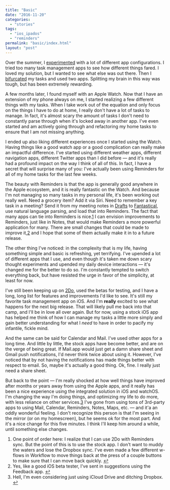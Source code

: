```yaml
---
title: "Basic"
date: "2016-11-20"
categories: 
  - "stories"
tags: 
  - "ios_ipados"
  - "reminders"
permalink: "basic/index.html"
layout: "post"
---
```


Over the summer, I [experimented](https://www.nahumck.me/trials-and-experiments/) with a lot of different app configurations. I tried too many task management apps to see how different things fared. I loved my solution, but I wanted to see what else was out there. Then I [bifurcated](https://www.nahumck.me/bifurcation) my tasks and used two apps. Splitting my brain in this way was tough, but has been extremely rewarding.

A few months later, I found myself with an Apple Watch. Now that I have an extension of my phone always on me, I started realizing a few different things with my tasks. When I take work out of the equation and only focus on the things I have to do at home, I really don't have a lot of tasks to manage. In fact, it's almost scary the amount of tasks I don't need to constantly parse through when it's locked away in another app. I've even started and am actively going through and refactoring my home tasks to ensure that I am not missing anything.

I ended up also liking different experiences once I started using the Watch. Having things like a good watch app or a good complication can really make an impactful difference. I've started using different weather apps, different navigation apps, different Twitter apps than I did before — and it's really had a profound impact on the way I think of all of this. In fact, I have a secret that will surprise many of you: I've actually been using Reminders for all of my home tasks for the last few weeks.

The beauty with Reminders is that the app is generally good anywhere in the Apple ecosystem, and it is really fantastic on the Watch. And because I'm not managing so many tasks in my personal life, it's been working out really well. Need a grocery item? Add it via Siri. Need to remember a key task in a meeting? Send it from my meeting notes in [Drafts](https://geo.itunes.apple.com/us/app/drafts-quickly-capture-notes/id905337691?mt=8&uo=4&at=1001l4VZ&ct=ntwitter "Drafts on the App Store") to [Fantastical](https://geo.itunes.apple.com/us/app/fantastical-2-for-iphone-calendar/id718043190?mt=8&uo=4&at=1001l4VZ&ct=ntwitter "Fantastical 2 (iPhone) on the App Store"), use natural language parsing, and load that into Reminders. The fact that many apps can tie into Reminders is nice.[1](#fn1) I can envision improvements to Reminders, just like in Notes, that would make Reminders a more powerful application for many. There are small changes that could be made to improve it,[2](#fn2) and I hope that some of them actually make it in to a future release.

The other thing I've noticed: in the complexity that is my life, having something simple and basic is refreshing, yet terrifying. I've upended a lot of different apps that I use, and even though it's taken me down scary thought experiments and upended my daily device interactions — it's changed me for the better to do so. I'm constantly tempted to switch everything back, but have resisted the urge in favor of the simplicity, at least for now.

I've still been keeping up on [2Do](https://geo.itunes.apple.com/us/app/2do/id303656546?mt=8&uo=4&at=1001l4VZ&ct=ntwitter "2Do on the App Store"), used the betas for testing, and I have a long, long list for features and improvements I'd like to see. It's still my favorite task management app on iOS. And I'm **really** excited to see what happens for the next big release. That will likely pull me back into that camp, and I'll be in love all over again. But for now, using a stock iOS app has helped me think of how I can manage my tasks a little more simply and gain better understanding for what I _need_ to have in order to pacify my infantile, fickle mind.

And the same can be said for Calendar and Mail. I've used other apps for a long time. And little by little, the stock apps have become better, and are on the verge of being great. If Mail.app would just get a damn share sheet and Gmail push notifications, I'd never think twice about using it. However, I've noticed that by not having the notifications has made things better with respect to email. So, maybe it's actually a good thing. Ok, fine. I really just need a share sheet.

But back to the point — I'm really shocked at how well things have improved after months or years away from using the Apple apps, and it really has been a nice experience using the integrated solution in iOS and watchOS. I'm changing the way I'm doing things, and optimizing my life to do more, with less reliance on other services.[3](#fn3) I've gone from using tons of 3rd-party apps to using Mail, Calendar, Reminders, Notes, Maps, etc. — and it'a an oddly wonderful feeling. I don't recognize this person is that I'm seeing in the mirror (or on my homescreen), but he seems ok for the most part. And it's a nice change for this five minutes. I think I'll keep him around a while, until something else changes.

1. One point of order here: I realize that I can use 2Do with Reminders sync. But the point of this is to use the stock app. I don't want to muddy the waters and lose the Dropbox sync. I've even made a few different w-flows in Workflow to move things back at the press of a couple buttons to make sure that I can move back quickly. [↩](#ffn1)
2. Yes, like a good iOS beta tester, I've sent in suggestions using the Feedback app. [↩](#ffn2)
3. Hell, I'm even considering just using iCloud Drive and ditching Dropbox. [↩](#ffn3)
